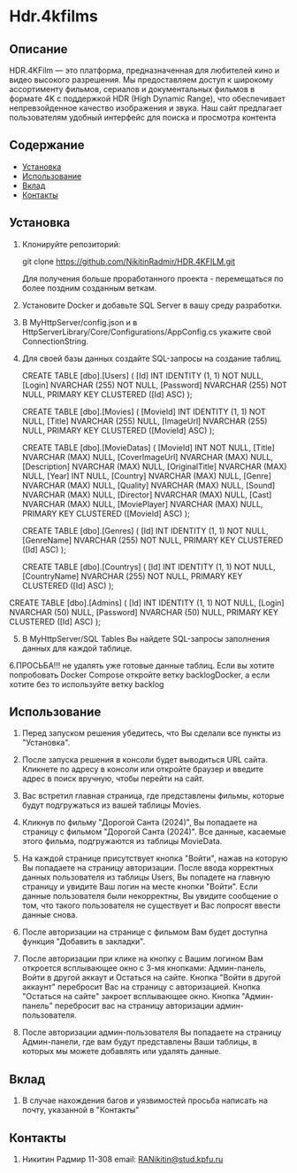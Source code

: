 # Hdr.4kfilms

## Описание
HDR.4KFilm — это платформа, предназначенная для любителей кино и видео высокого разрешения. Мы предоставляем доступ к широкому ассортименту фильмов, сериалов и документальных фильмов в формате 4K с поддержкой HDR (High Dynamic Range), что обеспечивает непревзойденное качество изображения и звука. Наш сайт предлагает пользователям удобный интерфейс для поиска и просмотра контента

## Содержание
- [Установка](#установка)
- [Использование](#использование)
- [Вклад](#вклад)
- [Контакты](#контакты)

## Установка
1. Клонируйте репозиторий:

   git clone https://github.com/NikitinRadmir/HDR.4KFILM.git

   Для получения больше проработанного проекта - перемещаться по более поздним созданным веткам.

2. Установите Docker и добавьте SQL Server в вашу среду разработки.

3. В MyHttpServer/config.json и в HttpServerLibrary/Core/Configurations/AppConfig.cs укажите свой ConnectionString.

4. Для своей базы данных создайте SQL-запросы на создание таблиц.

   CREATE TABLE [dbo].[Users] (
    [Id]       INT            IDENTITY (1, 1) NOT NULL,
    [Login]    NVARCHAR (255) NOT NULL,
    [Password] NVARCHAR (255) NOT NULL,
    PRIMARY KEY CLUSTERED ([Id] ASC)
   );

   CREATE TABLE [dbo].[Movies] (
    [MovieId]  INT            IDENTITY (1, 1) NOT NULL,
    [Title]    NVARCHAR (255) NULL,
    [ImageUrl] NVARCHAR (255) NULL,
    PRIMARY KEY CLUSTERED ([MovieId] ASC)
   );

   CREATE TABLE [dbo].[MovieDatas] (
    [MovieId]       INT            NOT NULL,
    [Title]         NVARCHAR (MAX) NULL,
    [CoverImageUrl] NVARCHAR (MAX) NULL,
    [Description]   NVARCHAR (MAX) NULL,
    [OriginalTitle] NVARCHAR (MAX) NULL,
    [Year]          INT            NULL,
    [Country]       NVARCHAR (MAX) NULL,
    [Genre]         NVARCHAR (MAX) NULL,
    [Quality]       NVARCHAR (MAX) NULL,
    [Sound]         NVARCHAR (MAX) NULL,
    [Director]      NVARCHAR (MAX) NULL,
    [Cast]          NVARCHAR (MAX) NULL,
    [MoviePlayer]   NVARCHAR (MAX) NULL,
    PRIMARY KEY CLUSTERED ([MovieId] ASC)
   );

   CREATE TABLE [dbo].[Genres] (
       [Id]        INT            IDENTITY (1, 1) NOT NULL,
       [GenreName] NVARCHAR (255) NOT NULL,
       PRIMARY KEY CLUSTERED ([Id] ASC)
   );

   CREATE TABLE [dbo].[Countrys] (
    [Id]          INT            IDENTITY (1, 1) NOT NULL,
    [CountryName] NVARCHAR (255) NOT NULL,
    PRIMARY KEY CLUSTERED ([Id] ASC)
   );

  CREATE TABLE [dbo].[Admins] (
    [Id]       INT           IDENTITY (1, 1) NOT NULL,
    [Login]    NVARCHAR (50) NULL,
    [Password] NVARCHAR (50) NULL,
    PRIMARY KEY CLUSTERED ([Id] ASC)
   );

5. В MyHttpServer/SQL Tables Вы найдете SQL-запросы заполнения данных для каждой таблице.

6.ПРОСЬБА!!! не удалять уже готовые данные таблиц. Если вы хотите попробовать Docker Compose откройте ветку backlogDocker, а если хотите без то используйте ветку backlog

## Использование

1. Перед запуском решения убедитесь, что Вы сделали все пункты из "Установка".

2. После запуска решения в консоли будет выводиться URL сайта. Кликнете по адресу в консоли или откройте браузер и введите адрес в поиск вручную, чтобы перейти на сайт.

3. Вас встретил главная страница, где представлены фильмы, которые будут подгружаться из вашей таблицы Movies.

4. Кликнув по фильму "Дорогой Санта (2024)", Вы попадаете на страницу с фильмом "Дорогой Санта (2024)". Все данные, касаемые этого фильма, подгружаются из таблицы MovieData.

5. На каждой странице присутствует кнопка "Войти", нажав на которую Вы попадаете на страницу авторизации. После ввода корректных данных пользователя из таблицы Users, Вы попадете на главную страницу и увидите Ваш логин на месте кнопки "Войти". Если данные пользователя были некорректны, Вы увидите сообщение о том, что такого пользователя не существует и Вас попросят ввести данные снова.

6. После авторизации на странице с фильмом Вам будет доступна функция "Добавить в закладки".

7. После авторизации при клике на кнопку с Вашим логином Вам откроется всплывающее окно с 3-мя кнопками: Админ-панель, Войти в другой аккаут и Остаться на сайте. Кнопка "Войти в другой аккаунт" перебросит Вас на страницу с авторизацией. Кнопка "Остаться на сайте" закроет всплывающее окно. Кнопка "Админ-панель" перебросит вас на страницу авторизации админ-пользователя.

8. После авторизации админ-пользователя Вы попадаете на страницу Админ-панели, где вам будут представлены Ваши таблицы, в которых мы можете добавлять или удалять данные.

## Вклад

1. В случае нахождения багов и уязвимостей просьба написать на почту, указанной в "Контакты"

## Контакты

1. Никитин Радмир 11-308 email: RANikitin@stud.kpfu.ru

